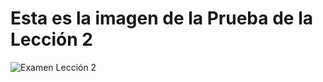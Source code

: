 <h1> Esta es la imagen de la Prueba de la Lección 2</h1>



![Examen Lección 2](https://user-images.githubusercontent.com/72481241/197314798-216a944a-fb2a-4c3a-9cd8-9361b805baf2.jpg)
